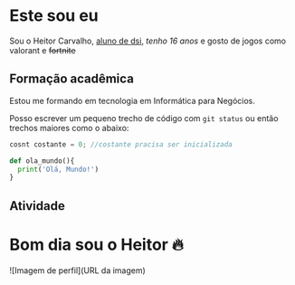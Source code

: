 # Este sou eu 

Sou o Heitor Carvalho, <ins>aluno de dsi</ins>, _tenho 16 anos_ e gosto de jogos como valorant e ~~fortnite~~

## Formação acadêmica

Estou me formando em tecnologia em Informática para Negócios.

Posso escrever um pequeno trecho de código com `git status` ou então trechos maiores como o abaixo:

```javascript
cosnt costante = 0; //costante pracisa ser inicializada
```

```python
def ola_mundo(){
  print('Olá, Mundo!')
}
```

## Atividade

# Bom dia sou o Heitor 🔥

![Imagem de perfil](URL da imagem)
